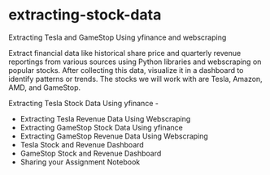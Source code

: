 # extracting-stock-data
Extracting Tesla and GameStop Using yfinance and webscraping

Extract financial data like historical share price and quarterly revenue reportings from various sources using Python libraries and webscraping on popular stocks. After collecting this data, visualize it in a dashboard to identify patterns or trends. The stocks we will work with are Tesla, Amazon, AMD, and GameStop.

Extracting Tesla Stock Data Using yfinance - 
 - Extracting Tesla Revenue Data Using Webscraping 
 - Extracting GameStop Stock Data Using yfinance 
 - Extracting GameStop Revenue Data Using Webscraping 
 - Tesla Stock and Revenue Dashboard 
 - GameStop Stock and Revenue Dashboard
 - Sharing your Assignment Notebook 
